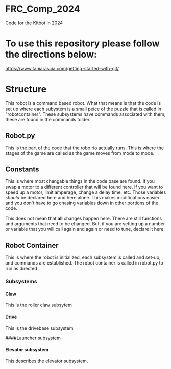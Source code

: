 # FRC_Comp_2024
Code for the Kitbot in 2024

# To use this repository please follow the directions below:
https://www.taniarascia.com/getting-started-with-git/

# Structure
This robot is a command based robot. What that means is that the code is set up where each subystem is a small peice of the puzzle that is called in "robotcontainer". These subsystems have commands associated with them, these are found in the commands folder.

## Robot.py
This is the part of the code that the robo rio actually runs. This is where the stages of the game are called as the game moves from mode to mode.

## Constants
This is where most changable things in the code base are found. If you swap a motor to a different controller that will be found here. If you want to speed up a motor, limit amperage, change a delay time, etc. Those variables *should* be declared here and here alone. This makes modifications easier and you don't have to go chasing variables down in other portions of the code.

This does not mean that **all** changes happen here. There are still functions and arguments that need to be changed. But, if you are setting up a number or variable that you will call again and again or need to tune, declare it here.

## Robot Container
This is where the robot is initialized, each subsystem is called and set-up, and commands are established. 
The robot container is called in robot.py to run as directed

### Subsystems
#### Claw
This is the roller claw subsytem

#### Drive
This is the drivebase subsystem

####Launcher subsystem

#### Elevator subsystem

This describes the elevator subsystem.
